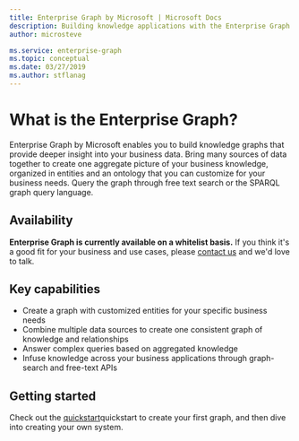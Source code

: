 ```yaml
---
title: Enterprise Graph by Microsoft | Microsoft Docs
description: Building knowledge applications with the Enterprise Graph by Microsoft
author: microsteve

ms.service: enterprise-graph
ms.topic: conceptual
ms.date: 03/27/2019
ms.author: stflanag
---
```


# What is the Enterprise Graph?

Enterprise Graph by Microsoft enables you to build knowledge graphs that provide deeper insight into your business data. Bring many sources of data together to create one aggregate picture of your business knowledge, organized in entities and an ontology that you can customize for your business needs. Query the graph through free text search or the SPARQL graph query language.

## Availability

**Enterprise Graph is currently available on a whitelist basis.** If you think it's a good fit for your business and use cases, please <a href="mailto:eg-suport@microsoft.com?Subject=EG%20interest">contact us</a> and we'd love to talk.

## Key capabilities

* Create a graph with customized entities for your specific business needs
* Combine multiple data sources to create one consistent graph of knowledge and relationships
* Answer complex queries based on aggregated knowledge
* Infuse knowledge across your business applications through graph-search and free-text APIs

## Getting started

Check out the [quickstart](../../folder/filename.md)quickstart</a> to create your first graph, and then dive into creating your own system.